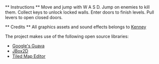 ** Instructions **
Move and jump with W A S D.
Jump on enemies to kill them.
Collect keys to unlock locked walls.
Enter doors to finish levels.
Pull levers to open closed doors.

** Credits **
All graphics assets and sound effects belongs to [Kenney](http://www.kenney.nl/)

The project makes use of the following open source libraries:
- [Google's Guava](https://github.com/google/guava)
- [JBox2D](http://www.jbox2d.org/)
- [Tiled Map Editor](http://www.mapeditor.org/)
